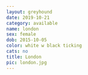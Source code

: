 ```yaml
---
layout: greyhound
date: 2019-10-21
category: available
name: london
sex: female
dob: 2015-10-05
color: white w black ticking
cats: no
title: London
pic: london.jpg
---
```


